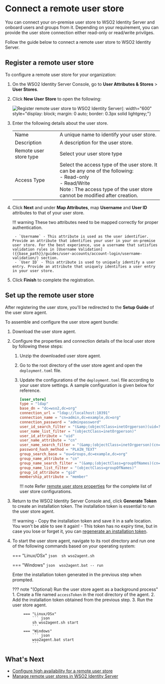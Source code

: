 # Connect a remote user store

You can connect your on-premise user store to WSO2 Identity Server and onboard users and groups from it. Depending on your requirement, you can provide the user store connection either read-only or read/write privilges.

Follow the guide below to connect a remote user store to WSO2 Identity Server.

## Register a remote user store
To configure a remote user store for your organization:

1. On the WSO2 Identity Server Console, go to **User Attributes & Stores** > **User Stores**.
2. Click **New User Store** to open the following:

    ![Register remote user store to WSO2 Identity Server]({{base_path}}/assets/img/guides/user-stores/register-user-store.png){: width="600" style="display: block; margin: 0 auto; border: 0.3px solid lightgrey;"}

3. Enter the following details about the user store.
    <table>
        <tr>
            <td>Name</td>
            <td>A unique name to identify your user store.</td>
        </tr>
        <tr>
            <td>Description</td>
            <td>A description for the user store.</td>
        </tr>
        <tr>
            <td>Remote user store type</td>
            <td>Select your user store type</td>
        </tr>
        <tr>
            <td>Access Type</td>
            <td>
            Select the access type of the user store. It can be any one of the following: <br> - Read-only
            <br> - Read/Write <br> Note : The access type of the user store cannot be modified after creation.
        </td>
        </tr>
    </table>

4. Click **Next** and under **Map Attributes**, map **Username** and **User ID** attributes to that of your user store.

    !!! warning
        These two attributes need to be mapped correctly for proper authentication.

        - `Username` - This attribute is used as the user identifier. Provide an attribute that identifies your user in your on-premise user store. For the best experience, use a username that satisfies validation rules in [Username Validation]({{base_path}}/guides/user-accounts/account-login/username-validation/) section.
        - `User ID` - This attribute is used to uniquely identify a user entry. Provide an attribute that uniquely identifies a user entry in your user store.

5. Click **Finish** to complete the registration.

## Set up the remote user store

After registering the user store, you'll be redirected to the **Setup Guide** of the user store agent.

To assemble and configure the user store agent bundle:

1. Download the user store agent.

2. Configure the properties and connection details of the local user store by following these steps:

    1. Unzip the downloaded user store agent.
    2. Go to the root directory of the user store agent and open the `deployment.toml` file.
    3. Update the configurations of the `deployment.toml` file according to your user store settings. A sample configuration is given below for reference.

        ```conf 
        [user_store]
        type = "ldap"
        base_dn = "dc=wso2,dc=org"
        connection_url = "ldap://localhost:10391"
        connection_name = "cn=admin,dc=example,dc=org"
        connection_password = "adminpassword"
        user_id_search_filter = "(&amp;(objectClass=inetOrgperson)(uid=?))"
        user_name_list_filter = "(objectClass=inetOrgperson)"
        user_id_attribute = "uid"
        user_name_attribute = "cn"
        user_name_search_filter = "(&amp;(objectClass=inetOrgperson)(cn=?))"
        password_hash_method = "PLAIN_TEXT"
        group_search_base = "ou=Groups,dc=example,dc=org"
        group_name_attribute = "cn"
        group_name_search_filter = "(&amp;(objectClass=groupOfNames)(cn=?))"
        group_name_list_filter = "(objectClass=groupOfNames)"
        group_id_attribute = "gid"
        membership_attribute = "member"
        ```

        !!! note
            Refer [remote user store properties]({{base_path}}/references/remote-user-store/remote-user-store-properties/) for the complete list of user store configurations.

3. Return to the WSO2 Identity Server Console and, click **Generate Token** to create an installation token. The installation token is essential to run the user store agent.

    !!! warning
        - Copy the installation token and save it in a safe location. You won't be able to see it again!
        - This token has no expiry time, but in case you lose or forget it, you can [regenerate an installation token]({{base_path}}/guides/users/user-stores/update-user-stores/#regenerate-the-installation-token).

4. To start the user store agent, navigate to its root directory and run one of the following commands based on your operating system:

    === "Linux/OSx"
        ``` json 
        sh wso2agent.sh
        ```

    === "Windows"
        ``` json 
        wso2agent.bat -- run
        ```

    Enter the installation token generated in the previous step when prompted.


    ??? note "(Optional) Run the user store agent as a background process"
        1. Create a file named `accessToken` in the root directory of the agent.
        2. Add the installation token obtained from the previous step.
        3. Run the user store agent.

            === "Linux/OSx"
                ``` json
                sh wso2agent.sh start
                ```
            === "Windows"
                ``` json
                wso2agent.bat start
                ```

## What's Next

- [Configure high availability for a remote user store]({{base_path}}/guides/users/user-stores/configure-high-availability/)
- [Manage remote user stores in WSO2 Identity Server]({{base_path}}/guides/users/user-stores/update-user-stores/)
